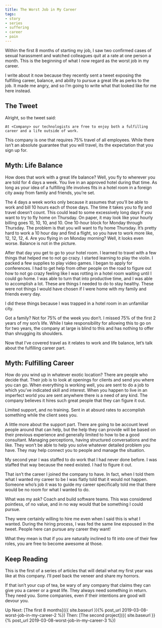 ```yaml
---
title: The Worst Job in My Career
tags:
- story
- series
- suffering
- career
- pain
---
```


Within the first 8 months of starting my job, I saw two confirmed cases of sexual harassment and watched colleagues quit at a rate at one person a month. This is the beginning of what I now regard as the worst job in my career.

I write about it now because they recently sent a tweet exposing the fulfilling career, balance, and ability to pursue a great life as perks to the job. It made me angry, and so I’m going to write what that looked like for me here instead.

## The Tweet

Alright, so the tweet said:

```
At <Company> our technologists are free to enjoy both a fulfilling career and a life outside of work. 
```

This company is one that requires 75% travel of all employees. While there isn’t an absolute guarantee that you will travel, its the expectation that you sign up for.

## Myth: Life Balance

How does that work with a great life balance? Well, you fly to wherever you are told for 4 days a week. You live in an approved hotel during that time. As long as your idea of a fulfilling life involves fits in a hotel room in a foreign city away from family and friends, you’re set.

The 4 days a week works only because it assumes that you’ll be able to work and bill 10 hours each of those days. The time it takes you to fly and travel doesn’t count. This could lead to some excessively long days if you want to try to fly home on Thursday. On paper, it may look like your hourly billing goes 10, 10, 10, and 10. One 10-hour block for Monday through Thursday. The problem is that you will want to fly home Thursday. It’s pretty hard to work a 10 hour day and find a flight, so you have to work more like, 12, 12, 12, 4. Are you flying in on Monday morning? Well, it looks even worse. Balance is not in the picture.

After that day you get to go to your hotel room. I learned to travel with a few things that helped me to not go crazy. I started learning to play the violin. I packed a few supplies to play video games. I began to apply for conferences. I had to get help from other people on the road to figure out how to not go crazy feeling like I was rotting in a hotel room waiting until I could go home. I was able to turn that into productive time, and I was able to accomplish a lot. These are things I needed to do to stay healthy. These were not things I would have chosen if I were home with my family and friends every day.

I did these things because I was trapped in a hotel room in an unfamiliar city.

Got a family? Not for 75% of the week you don’t. I missed 75% of the first 2 years of my son’s life. While I take responsibility for allowing this to go on for two years, the company at large is blind to this and has nothing to offer than shrugging its shoulders.

Now that I’ve covered travel as it relates to work and life balance, let’s talk about the fulfilling career part.

## Myth: Fulfilling Career

How do you wind up in whatever exotic location? There are people who decide that. Their job is to look at openings for clients and send you where you can go. When everything is working well, you are sent to do a job to which you’ve indicated skill and interest. When you happen to live in an imperfect world you are sent anywhere there is a need of any kind. The company believes it hires such great people that they can figure it out.

Limited support, and no training. Sent in at absurd rates to accomplish something while the client sees you.

A little more about the support part. There are going to be account level people around that can help, but the help they can provide will be based on their previous experience and generally limited to how to be a good consultant. Managing perceptions, having structured conversations and the like. They won’t be able to help you solve whatever detailed problem you have. They may help connect you to people and manage the situation.

My second year I was staffed to do work that I had never done before. I was staffed that way because the need existed. I had to figure it out. 

That isn’t the career I joined the company to have. In fact, when I told them what I wanted my career to be I was flatly told that it would not happen. Someone who’s job it was to guide my career specifically told me that there would be no room for what I wanted to do.

What was my ask? Coach and build software teams. This was considered pointless, of no value, and in no way would that be something I could pursue.

They were certainly willing to hire me even when I said this is what I wanted. During the hiring process, I was fed the same line espoused in the tweet. People here can pursue any career they want!

What they mean is that if you are naturally inclined to fit into one of their few roles, you are free to become awesome at those.

## Keep Reading

This is the first of a series of articles that will detail what my first year was like at this company. I’ll peel back the veneer and share my horrors. 

If that isn’t your cup of tea, be wary of any company that claims they can give you a career or a great life. They always need something in return. They need you. Some companies, even if their intentions are good will devour you.

Up Next: [The first 8 months]({{ site.baseurl }}{% post_url 2019-03-08-worst-job-in-my-career-2 %})
Then: [The second project]({{ site.baseurl }}{% post_url 2019-03-08-worst-job-in-my-career-3 %})